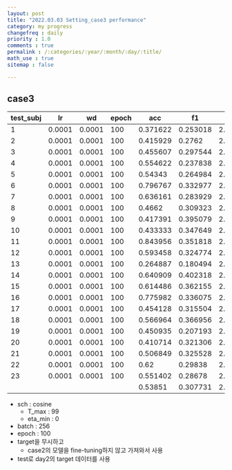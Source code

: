 ```yaml
---
layout: post
title: "2022.03.03 Setting_case3 performance"
category: my progress
changefreq : daily
priority : 1.0
comments : true
permalink : /:categories/:year/:month/:day/:title/
math_use : true
sitemap : false

---
```


## case3

| test_subj | lr     | wd     | epoch | acc      | f1       | loss     |
| --------- | ------ | ------ | ----- | -------- | -------- | -------- |
| 1         | 0.0001 | 0.0001 | 100   | 0.371622 | 0.253018 | 2.136686 |
| 2         | 0.0001 | 0.0001 | 100   | 0.415929 | 0.2762   | 2.137085 |
| 3         | 0.0001 | 0.0001 | 100   | 0.455607 | 0.297544 | 2.157861 |
| 4         | 0.0001 | 0.0001 | 100   | 0.554622 | 0.237838 | 2.105033 |
| 5         | 0.0001 | 0.0001 | 100   | 0.54343  | 0.264984 | 2.136771 |
| 6         | 0.0001 | 0.0001 | 100   | 0.796767 | 0.332977 | 2.087522 |
| 7         | 0.0001 | 0.0001 | 100   | 0.636161 | 0.283929 | 2.152125 |
| 8         | 0.0001 | 0.0001 | 100   | 0.4662   | 0.309323 | 2.12374  |
| 9         | 0.0001 | 0.0001 | 100   | 0.417391 | 0.395079 | 2.153529 |
| 10        | 0.0001 | 0.0001 | 100   | 0.433333 | 0.347649 | 2.188208 |
| 11        | 0.0001 | 0.0001 | 100   | 0.843956 | 0.351818 | 2.061666 |
| 12        | 0.0001 | 0.0001 | 100   | 0.593458 | 0.324774 | 2.111574 |
| 13        | 0.0001 | 0.0001 | 100   | 0.264887 | 0.180494 | 2.384905 |
| 14        | 0.0001 | 0.0001 | 100   | 0.640909 | 0.402318 | 2.088921 |
| 15        | 0.0001 | 0.0001 | 100   | 0.614486 | 0.362155 | 2.088855 |
| 16        | 0.0001 | 0.0001 | 100   | 0.775982 | 0.336075 | 2.10404  |
| 17        | 0.0001 | 0.0001 | 100   | 0.454128 | 0.315504 | 2.182275 |
| 18        | 0.0001 | 0.0001 | 100   | 0.566964 | 0.366956 | 2.083673 |
| 19        | 0.0001 | 0.0001 | 100   | 0.450935 | 0.207193 | 2.109983 |
| 20        | 0.0001 | 0.0001 | 100   | 0.410714 | 0.321306 | 2.132119 |
| 21        | 0.0001 | 0.0001 | 100   | 0.506849 | 0.325528 | 2.101222 |
| 22        | 0.0001 | 0.0001 | 100   | 0.62     | 0.29838  | 2.125966 |
| 23        | 0.0001 | 0.0001 | 100   | 0.551402 | 0.28678  | 2.139236 |
|           |        |        |       | 0.53851  | 0.307731 | 2.134478 |

- sch : cosine
  - T_max : 99
  - eta_min : 0
- batch : 256
- epoch : 100
- target을 무시하고
  - case2의 모델을 fine-tuning하지 않고 가져와서 사용
- test로 day2의 target 데이터를 사용
